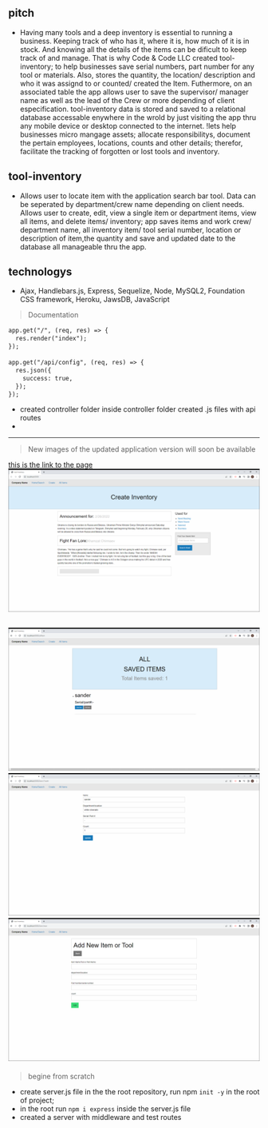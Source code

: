 ## pitch 
- Having many tools and a deep inventory is essential to running a business. Keeping track of who has it, where it is, how much of it is in stock. And knowing all the details of the items can be dificult to keep track of and manage. That is why Code & Code LLC created tool-inventory; to help businesses save serial numbers, part number for any tool or materials. Also, stores the quantity, the location/ description and who it was assignd to or counted/ created the Item. Futhermore, on an associated table the app allows user to save the supervisor/ manager name as well as the lead of the Crew or more depending of client especification. tool-inventory data is stored and saved to a relational database  accessable enywhere in the wrold by just visiting the app thru any mobile device or desktop connected to the internet. !lets help businesses micro mangage assets; allocate responsibilitys, document the pertain employees, locations, counts and other details; therefor, facilitate the tracking of forgotten or lost tools and inventory.

## tool-inventory
- Allows user to locate item with the application search bar tool. Data can be seperated by department/crew name depending on client needs. Allows user to create, edit, view a single item or department items, view all items, and delete items/ inventory; app saves items and work crew/ department name, all inventory item/ tool serial number, location or description of item,the quantity and save and updated date to the database all manageable thru the app.

## technologys
- Ajax, Handlebars.js, Express, Sequelize, Node, MySQL2, Foundation CSS framework, Heroku, JawsDB, JavaScript


> Documentation

```
app.get("/", (req, res) => {
  res.render("index");
});

app.get("/api/config", (req, res) => {
  res.json({
    success: true,
  });
});
```
- created controller folder inside controller folder created .js files with api routes
-





---
> New images of the updated application version will soon be available

[this is the link to the page](https://tool-inventory.herokuapp.com/)
![screenshot](./public/assets/images/home1.png)

![screenshot](./public/assets/images/all.png)
![screenshot](./public/assets/images/edit.png)
![screenshot](./public/assets/images/add.png)
---
> begine from scratch
- create server.js file in the the root repository, run npm ` init -y ` in the root of project; 
- in the root run ` npm i express ` inside the server.js file
- created a server with middleware and test routes


